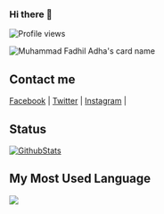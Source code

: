 ### Hi there 👋
![Profile views](https://komarev.com/ghpvc/?username=defadels&color=brightgreen)


![Muhammad Fadhil Adha's card name](https://cardivo.vercel.app/api?name=Muhammad%20Fadhil%20Adha&description=Hi,%20i%27m%20a%20front%20end%20web%20developer%20and%20i%27m%2019%20y.o.%20Nice%20to%20meet%20you%20%F0%9F%91%8B&image=https://avatars.githubusercontent.com/u/59252427?v=4&backgroundColor=%23ecf0f1&instagram=fadhil.adhaa&linkedin=%Muhammad%20Fadhil%20Adha%20%20&github=defadels&twitter=defadels&pattern=ticTacToe&colorPattern=%23eaeaea)


## Contact me

[Facebook](https://facebook.com/defadels) | [Twitter](https://twitter.com/defadels) | [Instagram](https://instagram.com/fadhil.adhaa) |  

<!-- Here are some ideas to get you started: -->
<!-- 
- 🔭 I’m currently working on ...
- 🌱 I’m currently learning ...
- 👯 I’m looking to collaborate on ...
- 🤔 I’m looking for help with ...
- 💬 Ask me about ...
- 📫 How to reach me: ...
- 😄 Pronouns: ...
- ⚡ Fun fact: ... -->

## Status

[![GithubStats](https://github-readme-stats.vercel.app/api?username=defadels&show_icons=true)](https://github.com/defadels)

## My Most Used Language

<img src="https://github-readme-stats.vercel.app/api/top-langs/?username=defadels&theme=vue">
